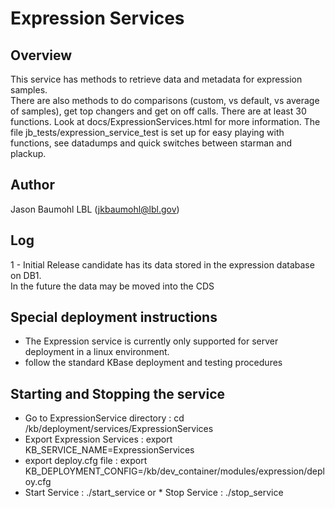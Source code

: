 
Expression Services
================================================

Overview
------------
This service has methods to retrieve data and metadata for expression samples.  
There are also methods to do comparisons (custom, vs default, vs average of samples), 
get top changers and get on off calls.
There are at least 30 functions.
Look at docs/ExpressionServices.html for more information.
The file jb_tests/expression_service_test is set up for easy playing with functions, 
see datadumps and quick switches between starman and plackup.

Author
----------------
Jason Baumohl LBL (jkbaumohl@lbl.gov)

Log
-----------------
1 - Initial Release candidate has its data stored in the expression database on DB1.  
In the future the data may be moved into the CDS

Special deployment instructions
----------
* The Expression service is currently only supported for server deployment in a linux environment.
* follow the standard KBase deployment and testing procedures

Starting and Stopping the service
-----------------
* Go to ExpressionService directory : cd /kb/deployment/services/ExpressionServices
* Export Expression Services : export KB_SERVICE_NAME=ExpressionServices
* export deploy.cfg file : export KB_DEPLOYMENT_CONFIG=/kb/dev_container/modules/expression/deploy.cfg 
* Start Service : ./start_service   or  * Stop Service : ./stop_service

